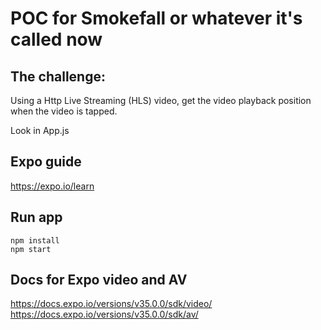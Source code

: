 # POC for Smokefall or whatever it's called now 
## The challenge: 
Using a Http Live Streaming (HLS) video, get the video playback position when the video is tapped. 

Look in App.js

## Expo guide
https://expo.io/learn

## Run app 
```
npm install
npm start
```

## Docs for Expo video and AV 
https://docs.expo.io/versions/v35.0.0/sdk/video/
https://docs.expo.io/versions/v35.0.0/sdk/av/
